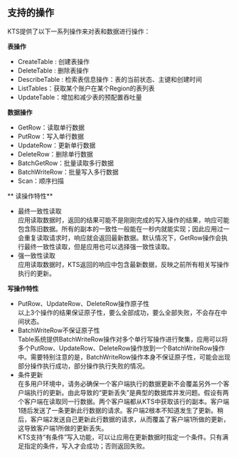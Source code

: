 ## 支持的操作
KTS提供了以下一系列操作来对表和数据进行操作：

**表操作**

* CreateTable : 创建表操作
* DeleteTable : 删除表操作
* DescribeTable : 检索表信息操作：表的当前状态、主键和创建时间
* ListTables：获取某个账户在某个Region的表列表
* UpdateTable：增加和减少表的预配置吞吐量

**数据操作**

* GetRow：读取单行数据
* PutRow：写入单行数据
* UpdateRow：更新单行数据
* DeleteRow：删除单行数据
* BatchGetRow：批量读取多行数据
* BatchWriteRow：批量写入多行数据
* Scan：顺序扫描

** 读操作特性**

* 最终一致性读取  
应用读取数据时，返回的结果可能不是刚刚完成的写入操作的结果，响应可能包含陈旧数据。所有的副本的一致性一般能在一秒内就能实现；因此应用过一会重复读取请求时，响应就会返回最新数据。默认情况下，GetRow操作会执行最终一致性读取，但是应用也可以选择强一致性读取。
* 强一致性读取  
应用读取数据时，KTS返回的响应中包含最新数据，反映之前所有相关写操作执行的更新。

**写操作特性**

* PutRow、UpdateRow、DeleteRow操作原子性  
以上3个操作的结果保证原子性，要么全部成功，要么全部失败，不会存在中间状态。
* BatchWriteRow不保证原子性  
Table系统提供BatchWriteRow操作对多个单行写操作进行聚集，应用可以将多个PutRow、UpdateRow、DeleteRow操作放到一个BatchWriteRow操作中。需要特别注意的是，BatchWriteRow操作本身不保证原子性，可能会出现部分操作执行成功，部分操作执行失败的情况。
* 条件更新  
在多用户环境中，请务必确保一个客户端执行的数据更新不会覆盖另外一个客户端执行的更新。由此导致的“更新丢失”是典型的数据库并发问题。假设有两个客户端在读取同一行数据。两个客户端都从KTS中获取该行的副本。客户端1随后发送了一条更新此行数据的请求。客户端2根本不知道发生了更新。稍后，客户端2发送自己更新此行数据的请求，从而覆盖了客户端1所做的更新，这导致客户端1所做的更新丢失。  
KTS支持“有条件”写入功能，可以让应用在更新数据时指定一个条件。只有满足指定的条件，写入才会成功；否则返回失败。




